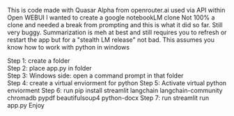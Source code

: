 This is code made with Quasar Alpha from openrouter.ai used via API within Open WEBUI
I wanted to create a google notebookLM clone
Not 100% a clone and needed a break from prompting and this is what it did so far.
Still very buggy. Summarization is meh at best and still requires you to refresh or restart the app but for a "stealth LM release" not bad.
This assumes you know how to work with python in windows

Step 1: create a folder<br>
Step 2: place app.py in folder<br>
Step 3: Windows side: open a command prompt in that folder<br>
Step 4: create a virtual enviorment for python
Step 5: Activate virtual python enviorment
Step 6: run pip install streamlit langchain langchain-community chromadb pypdf beautifulsoup4 python-docx
Step 7: run streamlit run app.py
Enjoy
